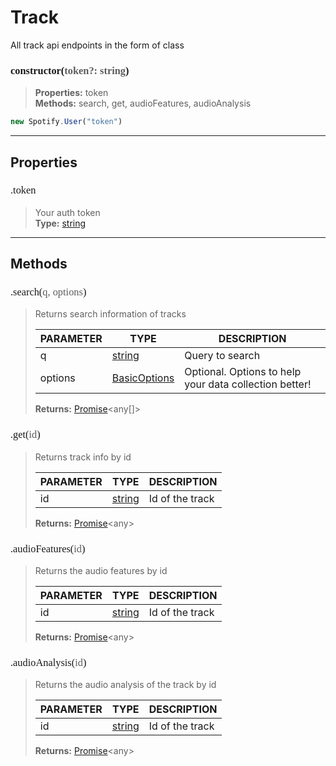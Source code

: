 # Track

All track api endpoints in the form of class
<h3 style="font-family: consolas;" id="constructor">constructor(<font style="opacity: 0.7; font-weight: light;">token?: string</font>)</h3>

> **Properties:** token<br>
> **Methods:** search, get, audioFeatures, audioAnalysis
```js
new Spotify.User("token")
```

---
## Properties
<h3 style="font-family: consolas; font-weight: lighter;" id="token">.token</h3>

> Your auth token<br>
> **Type:** [string](https://developer.mozilla.<strong>or</strong>g/en-US/docs/Web/JavaScript/Reference/Global_Objects/string)

---
## Methods
<h3 style="font-family: consolas; font-weight: lighter;" id="search">.search(<font style="opacity: 0.7; font-weight: light;">q, options</font>)</h3>

> Returns search information of tracks
> 
> | PARAMETER   | TYPE    | DESCRIPTION    |
> |--------|---------|----------------|
> | q | [string](https://developer.mozilla.<strong>or</strong>g/en-US/docs/Web/JavaScript/Reference/Global_Objects/string) | Query to search |
> | options | [BasicOptions](/typedef/BasicOptions) | <font style="opacity: 07;">Optional. </font>Options to help your data collection better! |
> 
> **Returns:** [Promise](https://developer.mozilla.<strong>or</strong>g/en-US/docs/Web/JavaScript/Reference/Global_Objects/promise)<<font>any</font>[]>
<h3 style="font-family: consolas; font-weight: lighter;" id="get">.get(<font style="opacity: 0.7; font-weight: light;">id</font>)</h3>

> Returns track info by id
> 
> | PARAMETER   | TYPE    | DESCRIPTION    |
> |--------|---------|----------------|
> | id | [string](https://developer.mozilla.<strong>or</strong>g/en-US/docs/Web/JavaScript/Reference/Global_Objects/string) | Id of the track |
> 
> **Returns:** [Promise](https://developer.mozilla.<strong>or</strong>g/en-US/docs/Web/JavaScript/Reference/Global_Objects/promise)<<font>any</font>>
<h3 style="font-family: consolas; font-weight: lighter;" id="audiofeatures">.audioFeatures(<font style="opacity: 0.7; font-weight: light;">id</font>)</h3>

> Returns the audio features by id
> 
> | PARAMETER   | TYPE    | DESCRIPTION    |
> |--------|---------|----------------|
> | id | [string](https://developer.mozilla.<strong>or</strong>g/en-US/docs/Web/JavaScript/Reference/Global_Objects/string) | Id of the track |
> 
> **Returns:** [Promise](https://developer.mozilla.<strong>or</strong>g/en-US/docs/Web/JavaScript/Reference/Global_Objects/promise)<<font>any</font>>
<h3 style="font-family: consolas; font-weight: lighter;" id="audioanalysis">.audioAnalysis(<font style="opacity: 0.7; font-weight: light;">id</font>)</h3>

> Returns the audio analysis of the track by id
> 
> | PARAMETER   | TYPE    | DESCRIPTION    |
> |--------|---------|----------------|
> | id | [string](https://developer.mozilla.<strong>or</strong>g/en-US/docs/Web/JavaScript/Reference/Global_Objects/string) | Id of the track |
> 
> **Returns:** [Promise](https://developer.mozilla.<strong>or</strong>g/en-US/docs/Web/JavaScript/Reference/Global_Objects/promise)<<font>any</font>>